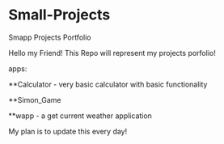 # Small-Projects
Smapp Projects Portfolio

Hello my Friend!
This Repo will represent my projects porfolio!

apps:

**Calculator - very basic calculator with basic functionality

**Simon_Game

**wapp - a get current weather application 

My plan is to update this every day!
